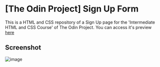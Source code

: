 # **[The Odin Project] Sign Up Form**
This is a HTML and CSS repository of a Sign Up page for the 'Intermediate HTML and CSS Course' of The Odin Project. You can access it's preview [here](https://gabrodval.github.io/Odin-Sign-up-Form/)

## Screenshot
![image](https://github.com/GabRodVal/Odin-Sign-up-Form/assets/88007383/f2682124-35b0-43a4-b6c1-9f9e43bed505)
